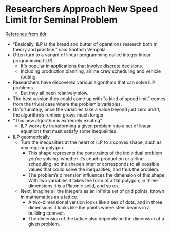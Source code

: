 # Researchers Approach New Speed Limit for Seminal Problem

[Reference from tldr](https://www.quantamagazine.org/researchers-approach-new-speed-limit-for-seminal-problem-20240129/?utm_source=tldrnewsletter)

- “Basically, ILP is the bread and butter of operations research both in theory and practice,” said Santosh Vempala
- Often turn to a variant of linear programming called integer linear programming (ILP).
  - It's popular in applications that involve discrete decisions.
  - Including production planning, airline crew scheduling and vehicle routing.
- Researchers have discovered various algorithms that can solve ILP problems.
  - But they all been relatively slow.
- The best version they could come up with "a kind of speed limit" comes from the trivial case where the problem's variables.
- Unfortunately, once the variables take a value beyond just zero and 1, the algorithm’s runtime grows much longer.
- “This new algorithm is extremely exciting”
  - ILP works by transforming a given problem into a set of linear equations that must satisfy some inequalities.
- ILP geometrically
  - Turn the inequalities at the heart of ILP to a convex shape, such as any regular polygon.
    - This shape represents the constraints of the individual problem you're solving, whether it’s couch production or airline scheduling, so the shape’s interior corresponds to all possible values that could solve the inequalities, and thus the problem.
    - The problem’s dimension influences the dimension of this shape: With two variables it takes the form of a flat polygon; in three dimensions it is a Platonic solid, and so on.
  - Next, imagine all the integers as an infinite set of grid points, known in mathematics as a lattice.
    - A two-dimensional version looks like a sea of dots, and in three dimensions it looks like the points where steel beams in a building connect.
    - The dimension of the lattice also depends on the dimension of a given problem.
